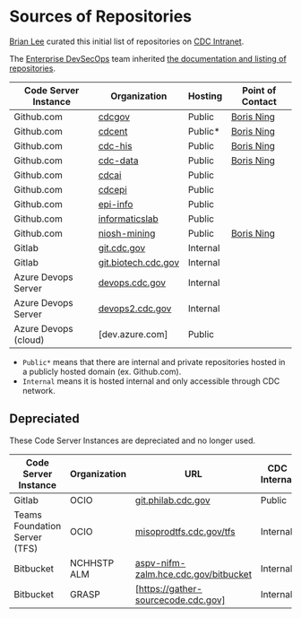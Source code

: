 # Sources of Repositories

[Brian Lee](https://github.com/leebrian) curated this initial list of repositories on [CDC Intranet](https://it-guides.cdc.gov/source-code/knownRepos/).

The [Enterprise DevSecOps](mailto:devsecops@cdc.gov) team inherited [the documentation and listing of repositories](https://cdc.sharepoint.com/sites/OCIO-DMI-Updates/Enterprise%20DevSecOps/Forms/AllItems.aspx?id=%2Fsites%2FOCIO%2DDMI%2DUpdates%2FEnterprise%20DevSecOps%2FSecurity%20Docs%2FShareIT%2DAct&viewid=a9ce245b%2D7ef8%2D449a%2Da655%2D0ffd61b7c359&FolderCTID=0x01200022F50DDEDB6E214588B6C3195665E63F).

| Code Server Instance | Organization          | Hosting  | Point of Contact                       |
| -------------------- | --------------------- | -------- | -------------------------------------- |
| Github.com           | [cdcgov]              | Public   | [Boris Ning](mailto:devsecops@cdc.gov) |
| Github.com           | [cdcent]              | Public\* | [Boris Ning](mailto:devsecops@cdc.gov) |
| Github.com           | [cdc-his]             | Public   | [Boris Ning](mailto:devsecops@cdc.gov) |
| Github.com           | [cdc-data]            | Public   | [Boris Ning](mailto:devsecops@cdc.gov) |
| Github.com           | [cdcai]               | Public   |                                        |
| Github.com           | [cdcepi]              | Public   |                                        |
| Github.com           | [epi-info]            | Public   |                                        |
| Github.com           | [informaticslab]      | Public   |                                        |
| Github.com           | [niosh-mining]        | Public   | [Boris Ning](mailto:devsecops@cdc.gov) |
| Gitlab               | [git.cdc.gov]         | Internal |                                        |
| Gitlab               | [git.biotech.cdc.gov] | Internal |                                        |
| Azure Devops Server  | [devops.cdc.gov]      | Internal |                                        |
| Azure Devops Server  | [devops2.cdc.gov]     | Internal |                                        |
| Azure Devops (cloud) | [dev.azure.com]       | Public   |                                        |

- `Public*` means that there are internal and private repositories hosted in a publicly hosted domain (ex. Github.com).
- `Internal` means it is hosted internal and only accessible through CDC network.

## Depreciated

These Code Server Instances are depreciated and no longer used.

| Code Server Instance          | Organization | URL                                    | CDC Internal |
| ----------------------------- | ------------ | -------------------------------------- | ------------ |
| Gitlab                        | OCIO         | [git.philab.cdc.gov]                   | Public       |
| Teams Foundation Server (TFS) | OCIO         | [misoprodtfs.cdc.gov/tfs]              | Internal     |
| Bitbucket                     | NCHHSTP ALM  | [aspv-nifm-zalm.hce.cdc.gov/bitbucket] | Internal     |
| Bitbucket                     | GRASP        | [https://gather-sourcecode.cdc.gov]    | Internal     |

[cdcgov]: https://github.com/cdcgov
[cdcent]: https://github.com/cdcent
[cdcai]: https://github.com/cdcai
[cdcepi]: https://github.com/cdcepi
[cdc-his]: https://github.com/cdc-his
[cdc-data]: https://github.com/cdc-data
[epi-info]: https://github.com/epi-info
[informaticslab]: https://github.com/informaticslab
[niosh-mining]: https://github.com/niosh-mining
[git.cdc.gov]: https://git.cdc.gov
[git.biotech.cdc.gov]: https://git.biotech.cdc.gov
[git.philab.cdc.gov]: https://git.philab.cdc.gov
[devops.cdc.gov]: https://devops.cdc.gov/ado
[devops2.cdc.gov]: https://devops2.cdc.gov/ado
[misoprodtfs.cdc.gov/tfs]: https://misoprodtfs.cdc.gov/tfs
[aspv-nifm-zalm.hce.cdc.gov/bitbucket]: https://aspv-nifm-zalm.hce.cdc.gov/bitbucket
[https://gather-sourcecode.cdc.gov]: https://gather-sourcecode.cdc.gov
